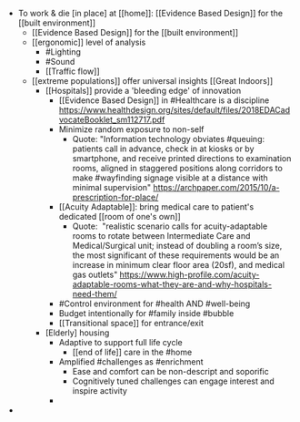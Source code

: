- To work & die [in place] at [[home]]: [[Evidence Based Design]] for the [[built environment]] 
    - [[Evidence Based Design]] for the [[built environment]] 
    - [[ergonomic]] level of analysis
        - #Lighting
        - #Sound
        - [[Traffic flow]]
    - [[extreme populations]] offer universal insights [[Great Indoors]]
        - [[Hospitals]] provide a 'bleeding edge' of innovation
            - [[Evidence Based Design]] in #Healthcare is a discipline https://www.healthdesign.org/sites/default/files/2018EDACadvocateBooklet_sm112717.pdf
            - Minimize random exposure to non-self 
                - Quote: "Information technology obviates #queuing: patients call in advance, check in at kiosks or by smartphone, and receive printed directions to examination rooms, aligned in staggered positions along corridors to make #wayfinding signage visible at a distance with minimal supervision" https://archpaper.com/2015/10/a-prescription-for-place/
            - [[Acuity Adaptable]]: bring medical care to patient's dedicated [[room of one's own]]
                - Quote:  "realistic scenario calls for acuity-adaptable rooms to rotate between Intermediate Care and Medical/Surgical unit; instead of doubling a room’s size, the most significant of these requirements would be an increase in minimum clear floor area (20sf), and medical gas outlets" 
https://www.high-profile.com/acuity-adaptable-rooms-what-they-are-and-why-hospitals-need-them/
            - #Control environment for #health AND #well-being
            - Budget intentionally for #family inside #bubble
            - [[Transitional space]] for entrance/exit
        - [Elderly] housing
            - Adaptive to support full life cycle
                - [[end of life]] care in the #home
            - Amplified #challenges as #enrichment
                - Ease and comfort can be non-descript and soporific
                - Cognitively tuned challenges can engage interest and inspire activity
            - 
- 
